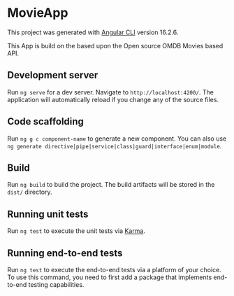 # MovieApp

This project was generated with [Angular CLI](https://github.com/angular/angular-cli) version 16.2.6.

This App is build on the based upon the Open source OMDB Movies based API.

## Development server

Run `ng serve` for a dev server. Navigate to `http://localhost:4200/`. The application will automatically reload if you change any of the source files.

## Code scaffolding

Run `ng g c component-name` to generate a new component. You can also use `ng generate directive|pipe|service|class|guard|interface|enum|module`.

## Build

Run `ng build` to build the project. The build artifacts will be stored in the `dist/` directory.

## Running unit tests

Run `ng test` to execute the unit tests via [Karma](https://karma-runner.github.io).

## Running end-to-end tests

Run `ng test` to execute the end-to-end tests via a platform of your choice. To use this command, you need to first add a package that implements end-to-end testing capabilities.
